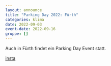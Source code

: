 ```yaml
---
layout: announce
title: "Parking Day 2022: Fürth"
categories: klima 
date: 2022-09-03
event-date: 2022-09-16
gruppe: []
---
```


Auch in Fürth findet ein Parking Day Event statt.

[insta](https://www.instagram.com/p/ChQCj3ut3WO/)
